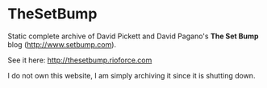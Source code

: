 # TheSetBump
Static complete archive of David Pickett and David Pagano's **The Set Bump** blog (http://www.setbump.com). 

See it here: http://thesetbump.rioforce.com

I do not own this website, I am simply archiving it since it is shutting down.
